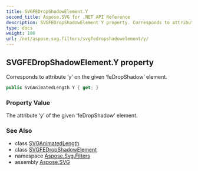 ```yaml
---
title: SVGFEDropShadowElement.Y
second_title: Aspose.SVG for .NET API Reference
description: SVGFEDropShadowElement Y property. Corresponds to attribute y on the given feDropShadow element
type: docs
weight: 100
url: /net/aspose.svg.filters/svgfedropshadowelement/y/
---
```

## SVGFEDropShadowElement.Y property

Corresponds to attribute ‘y’ on the given ‘feDropShadow’ element.

```csharp
public SVGAnimatedLength Y { get; }
```

### Property Value

The attribute ‘y’ of the given ‘feDropShadow’ element.

### See Also

* class [SVGAnimatedLength](../../../aspose.svg.datatypes/svganimatedlength/)
* class [SVGFEDropShadowElement](../)
* namespace [Aspose.Svg.Filters](../../../aspose.svg.filters/)
* assembly [Aspose.SVG](../../../)
